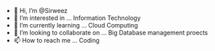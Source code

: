- 👋 Hi, I’m @Sirweez
- 👀 I’m interested in ... Information Technology      
- 🌱 I’m currently learning ... Cloud Computing
- 💞️ I’m looking to collaborate on ... Big Database management proects
- 📫 How to reach me ... Coding

<!---
Sirweez/Sirweez is a ✨ special ✨ repository because its `README.md` (this file) appears on your GitHub profile.
You can click the Preview link to take a look at your changes.
--->
